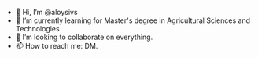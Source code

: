 - 👋 Hi, I’m @aloysivs
- 🌱 I’m currently learning for Master's degree in Agricultural Sciences and Technologies
- 💞️ I’m looking to collaborate on everything.
- 📫 How to reach me: DM.

<!---
aloysivs/aloysivs is a ✨ special ✨ repository because its `README.md` (this file) appears on your GitHub profile.
You can click the Preview link to take a look at your changes.
--->
